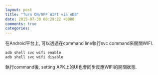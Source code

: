 ```yaml
---
layout: post
title: "Turn ON/OFF WIFI via ADB"
date: 2015-07-30 00:29:22 +0800
comments: true
categories: 
---
```



在Android平台上, 可以透過在command line執行svc command來開關WIFI.

	adb shell svc wifi enable
	adb shell svc wifi disable

執行command後, setting APK上的UI也會同步反應WIFI的開關狀態.
